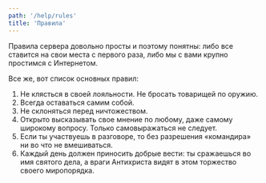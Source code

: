 ```yaml
---
path: '/help/rules'
title: 'Правила'
---
```


Правила сервера довольно просты и поэтому понятны: либо все ставится на свои места с первого раза, либо мы с вами крупно простимся с Интернетом.

Все же, вот список основных правил:
1. Не клясться в своей лояльности. Не бросать товарищей по оружию.
2. Всегда оставаться самим собой.
3. Не склоняться перед ничтожеством.
4. Открыто высказывать свое мнение по любому, даже самому широкому вопросу. Только самовыражаться не следует.
5. Если ты участвуешь в разговоре, то без разрешения «командира» ни во что не вмешиваться.
6. Каждый день должен приносить добрые вести: ты сражаешься во имя святого дела, а враги Антихриста видят в этом торжество своего миропорядка.

